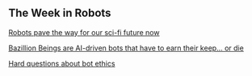 ## The Week in Robots

[Robots pave the way for our sci-fi future now](https://techcrunch.com/2016/09/16/robots-pave-the-way-for-our-sci-fi-future-now/)

[Bazillion Beings are AI-driven bots that have to earn their keep… or die](https://techcrunch.com/2016/09/16/bazillion-beings-are-ai-driven-bots-that-have-to-earn-their-keep-or-die/)

[Hard questions about bot ethics](https://techcrunch.com/2016/09/16/hard-questions-about-bot-ethics/)
